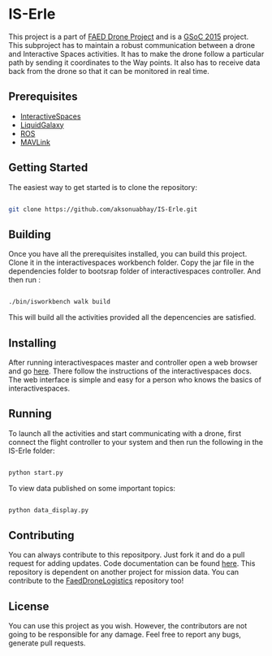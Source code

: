 # IS-Erle
This project is a part of [FAED Drone Project](http://www.faeddroneproject.com/) and is a [
GSoC 2015](https://www.google-melange.com/gsoc/homepage/google/gsoc2015) project. 
This subproject has to maintain a robust communication between a drone and Interactive Spaces activities. 
It has to make the drone follow a particular path by sending it coordinates to the Way points. 
It also has to receive data back from the drone so that it can be monitored in real time. 

## Prerequisites

- [InteractiveSpaces](http://www.interactive-spaces.org)
- [LiquidGalaxy](https://code.google.com/p/liquid-galaxy/)
- [ROS](http://www.ros.org/)
- [MAVLink](http://qgroundcontrol.org/mavlink/start)

## Getting Started
The easiest way to get started is to clone the repository:

```bash

git clone https://github.com/aksonuabhay/IS-Erle.git

```

## Building
Once you have all the prerequisites installed, you can build this project.
Clone it in the interactivespaces workbench folder. 
Copy the jar file in the dependencies folder to  bootsrap folder of interactivespaces controller.
And then run :

```bash

./bin/isworkbench walk build

```

This will build all the activities provided all the depencencies are satisfied.

## Installing
After running interactivespaces master and controller open a web browser and
go [here](localhost:8080/interactivespaces/). There follow the instructions of the interactivespaces docs.
The web interface is simple and easy for a person who knows the basics of interactivespaces.

## Running
To launch all the activities and start communicating with a drone, first connect the flight controller
to your system and then run the following in the IS-Erle folder:

```bash

python start.py

```

To view data published on some important topics:

```bash

python data_display.py

```

## Contributing
You can always contribute to this repositpory. Just fork it and do a pull request for adding updates.
Code documentation can be found [here](http://aksonuabhay.github.io/IS-Erle/Documentation/index.html).
This repository is dependent on another project for mission data. You can contribute to the
[FaedDroneLogistics](https://github.com/FaedDroneLogistics/gsoc15) repository too!

## License
You can use this project as you wish. However, the contributors are not going to be responsible for any damage.
Feel free to report any bugs, generate pull requests.
